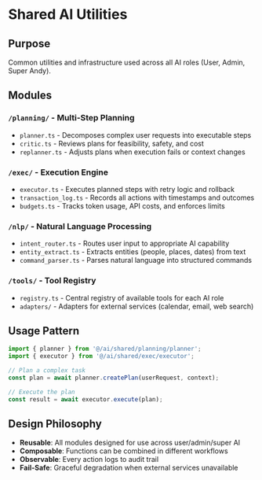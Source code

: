 # Shared AI Utilities

## Purpose
Common utilities and infrastructure used across all AI roles (User, Admin, Super Andy).

## Modules

### `/planning/` - Multi-Step Planning
- `planner.ts` - Decomposes complex user requests into executable steps
- `critic.ts` - Reviews plans for feasibility, safety, and cost
- `replanner.ts` - Adjusts plans when execution fails or context changes

### `/exec/` - Execution Engine
- `executor.ts` - Executes planned steps with retry logic and rollback
- `transaction_log.ts` - Records all actions with timestamps and outcomes
- `budgets.ts` - Tracks token usage, API costs, and enforces limits

### `/nlp/` - Natural Language Processing
- `intent_router.ts` - Routes user input to appropriate AI capability
- `entity_extract.ts` - Extracts entities (people, places, dates) from text
- `command_parser.ts` - Parses natural language into structured commands

### `/tools/` - Tool Registry
- `registry.ts` - Central registry of available tools for each AI role
- `adapters/` - Adapters for external services (calendar, email, web search)

## Usage Pattern
```typescript
import { planner } from '@/ai/shared/planning/planner';
import { executor } from '@/ai/shared/exec/executor';

// Plan a complex task
const plan = await planner.createPlan(userRequest, context);

// Execute the plan
const result = await executor.execute(plan);
```

## Design Philosophy
- **Reusable**: All modules designed for use across user/admin/super AI
- **Composable**: Functions can be combined in different workflows
- **Observable**: Every action logs to audit trail
- **Fail-Safe**: Graceful degradation when external services unavailable
